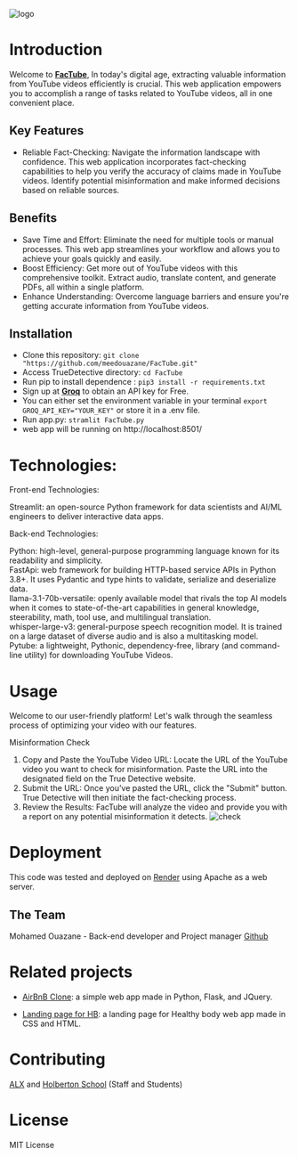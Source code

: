 
![logo](https://i.ibb.co/XykYhCf/factube.png)

# Introduction
Welcome to [**FacTube**](https://truedetective.com), In today's digital age, extracting valuable information from YouTube videos efficiently is crucial. This web application empowers you to accomplish a range of tasks related to YouTube videos, all in one convenient place.

## Key Features
* Reliable Fact-Checking: Navigate the information landscape with confidence. This web application incorporates fact-checking capabilities to help you verify the accuracy of claims made in YouTube videos. Identify potential misinformation and make informed decisions based on reliable sources.

## Benefits
* Save Time and Effort: Eliminate the need for multiple tools or manual processes. This web app streamlines your workflow and allows you to achieve your goals quickly and easily.
* Boost Efficiency: Get more out of YouTube videos with this comprehensive toolkit. Extract audio, translate content, and generate PDFs, all within a single platform.
* Enhance Understanding: Overcome language barriers and ensure you're getting accurate information from YouTube videos.


## Installation
* Clone this repository: `git clone "https://github.com/meedouazane/FacTube.git"`
* Access TrueDetective directory: `cd FacTube`
* Run pip to install dependence : `pip3 install -r requirements.txt`
* Sign up at [**Groq**](https://groq.com/) to obtain an API key for Free.
* You can either set the environment variable in your terminal  `export GROQ_API_KEY="YOUR_KEY"` or store it in a .env file.
* Run app.py: `stramlit FacTube.py`
* web app will be running on http://localhost:8501/

# Technologies:

Front-end Technologies:

Streamlit: an open-source Python framework for data scientists and AI/ML engineers to deliver interactive data apps.

Back-end Technologies:

Python:  high-level, general-purpose programming language known for its readability and simplicity.  
FastApi:  web framework for building HTTP-based service APIs in Python 3.8+. It uses Pydantic and type hints to validate, serialize and deserialize data.  
llama-3.1-70b-versatile: openly available model that rivals the top AI models when it comes to state-of-the-art capabilities in general knowledge, steerability, math, tool use, and multilingual translation.  
whisper-large-v3: general-purpose speech recognition model. It is trained on a large dataset of diverse audio and is also a multitasking model.  
Pytube: a lightweight, Pythonic, dependency-free, library (and command-line utility) for downloading YouTube Videos.

# Usage
Welcome to our user-friendly platform! Let's walk through the seamless process of optimizing your video with our features.

Misinformation Check
1. Copy and Paste the YouTube Video URL: Locate the URL of the YouTube video you want to check for misinformation. Paste the URL into the designated field on the True Detective website.
2. Submit the URL: Once you've pasted the URL, click the "Submit" button. True Detective will then initiate the fact-checking process.
3. Review the Results: FacTube will analyze the video and provide you with a report on any potential misinformation it detects.
![check](https://i.ibb.co/jD2NLJ4/Checkin.png)


# Deployment
This code was tested and deployed on [Render](https://dashboard.render.com/) using Apache as a web server.

## The Team
Mohamed Ouazane - Back-end developer and Project manager [Github](https://github.com/meedouazane)  

# Related projects

* [AirBnB Clone](https://github.com/meedouazane/AirBnB_clone_v4): a simple web app made in Python, Flask, and JQuery.

* [Landing page for HB](https://github.com/meedouazane/landing_page_HB): a landing page for Healthy body web app made in CSS and HTML.

# Contributing
[ALX](https://intranet.alxswe.com/) and [Holberton School](https://www.holbertonschool.com/) (Staff and Students)

# License

MIT License
